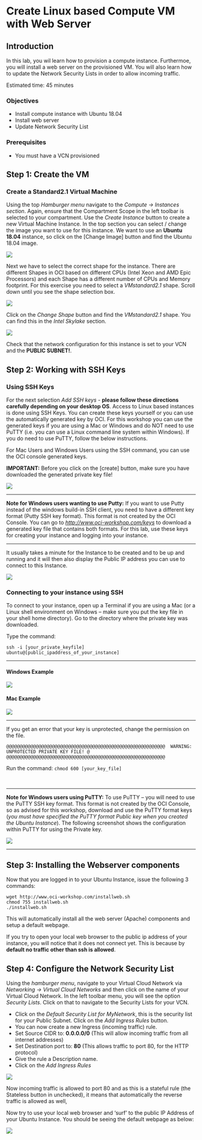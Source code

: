 # Create Linux based Compute VM with Web Server

## Introduction
In this lab, you wil learn how to provision a compute instance. Furthermoe, you will install a web server on the provisioned VM.
You will also learn how to update the Network Security Lists in order to allow incoming traffic.

Estimated time: 45 minutes

### Objectives
* Install compute instance with Ubuntu 18.04
* Install web server 
* Update Network Security List

### Prerequisites
* You must have a VCN provisioned

## **Step 1**: Create the VM

### Create a Standard2.1 Virtual Machine

Using the top _Hamburger menu_ navigate to the _Compute -> Instances section_. Again, ensure that the Compartment Scope in the left toolbar is selected to your compartment.
Use the _Create Instance_ button to create a new Virtual Machine Instance.
In the top section you can select / change the image you want to use for this instance. We want to use an **Ubuntu 18.04** instance, so click on the [Change Image] button and find the Ubuntu 18.04 image.

![](images/change-image.png " ")

Next we have to select the correct shape for the instance. There are different Shapes in OCI based on different CPUs (Intel Xeon and AMD Epic Processors) and each Shape has a different number of CPUs and Memory footprint.
For this exercise you need to select a _VMstandard2.1_ shape. Scroll down until you see the shape selection box.

![](images/change-shape.png " ")

Click on the _Change Shape_ button and find the _VMstandard2.1_ shape. You can find this in the _Intel Skylake_ section.

![](images/intel-shape.png " ")

Check that the network configuration for this instance is set to your VCN and the **PUBLIC SUBNET!**.

## **Step 2**: Working with SSH Keys

### Using SSH Keys

For the next selection _Add SSH keys_ - **please follow these directions carefully depending on your desktop OS**.
Access to Linux based instances is done using SSH Keys. You can create these keys yourself or you can use the automatically generated key by OCI. For this workshop you can use the generated keys if you are using a Mac or Windows and do NOT need to use PuTTY (i.e. you can use a Linux command line system within Windows). If you do need to use PuTTY, follow the below instructions.

For Mac Users and Windows Users using the SSH command, you can use the OCI console generated keys.

**IMPORTANT:** Before you click on the [create] button, make sure you have downloaded the generated private key file!

![](images/download-ssh.png " ")

---

**Note for Windows users wanting to use Putty:**
If you want to use Putty instead of the windows build-in SSH client, you need to have a different key format (Putty SSH key format). This format is not created by the OCI Console. You can go to _http://www.oci-workshop.com/keys_ to download a generated key file that contains both formats. For this lab, use these keys for creating your instance and logging into your instance.

---

It usually takes a minute for the Instance to be created and to be up and running and it will then also display the Public IP address you can use to connect to this Instance.

![](images/vm-is-live.png " ")

### Connecting to your instance using SSH

To connect to your instance, open up a Terminal if you are using a Mac (or a Linux shell environment on Windows – make sure you put the key file in your shell home directory). Go to the directory where the private key was downloaded.

Type the command:

`ssh -i [your_private_keyfile] ubuntu@[public_ipaddress_of_your_instance]`

---

#### Windows Example

![](images/windows-ssh.png " ")

#### Mac Example

![](images/mac-ssh.png " ")

---

If you get an error that your key is unprotected, change the permission on the file.

```
@@@@@@@@@@@@@@@@@@@@@@@@@@@@@@@@@@@@@@@@@@@@@@@@@@@@@@@@@@@  WARNING: UNPROTECTED PRIVATE KEY FILE! @ @@@@@@@@@@@@@@@@@@@@@@@@@@@@@@@@@@@@@@@@@@@@@@@@@@@@@@@@@@@
```

Run the command: `chmod 600 [your_key_file]`

<br>

---

**Note for Windows users using PuTTY:**
To use PuTTY – you will need to use the PuTTY SSH key format. This format is not created by the OCI Console, so as advised for this workshop, download and use the PuTTY format keys (_you must have specified the PuTTY format Public key when you created the Ubuntu Instance_). The following screenshot shows the configuration within PuTTY for using the Private key.

![](images/putty.png " ")

---


## **Step 3**: Installing the Webserver components

Now that you are logged in to your Ubuntu Instance, issue the following 3 commands:

```
wget http://www.oci-workshop.com/installweb.sh
chmod 755 installweb.sh
./installweb.sh
```

This will automatically install all the web server (Apache) components and setup a default webpage.

If you try to open your local web browser to the public ip address of your instance, you will notice that it does not connect yet. This is because by **default no traffic other than ssh is allowed**.


## **Step 4**: Configure the Network Security List

Using the _hamburger menu_, navigate to your Virtual Cloud Network via _Networking -> Virtual Cloud Networks_ and then click on the name of your Virtual Cloud Network.
In the left toolbar menu, you will see the option _Security Lists_. Click on that to navigate to the Security Lists for your VCN.

* Click on the _Default Security List for MyNetwork_, this is the security list for your Public Subnet.
Click on the _Add Ingress Rules_ button.
* You can now create a new Ingress (incoming traffic) rule.
* Set Source CIDR to: **0.0.0.0/0**
(This will allow incoming traffic from all internet addresses)
* Set Destination port to: **80**
(This allows traffic to port 80, for the HTTP protocol)
* Give the rule a Description name.
* Click on the _Add Ingress Rules_

![](images/ingress-rule.png " ")

Now incoming traffic is allowed to port 80 and as this is a stateful rule (the Stateless button in unchecked), it means that automatically the reverse traffic is allowed as well,

Now try to use your local web browser and ‘surf’ to the public IP Address of your Ubuntu Instance. You should be seeing the default webpage as below:

![](images/up-and-running.png " ")
